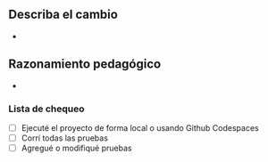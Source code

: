 ## Describa el cambio
+
## Razonamiento pedagógico
+

### Lista de chequeo
- [ ] Ejecuté el proyecto de forma local o usando Github Codespaces
- [ ] Corrí todas las pruebas
- [ ] Agregué o modifiqué pruebas